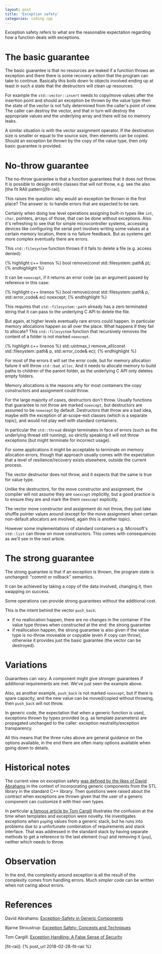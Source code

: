 ```yaml
---
layout: post
title: 'Exception safety'
categories: coding cpp
---
```


Exception safety refers to what are the reasonable expectation regarding how a
function deals with exceptions.


# The basic guarantee

The basic guarantee is that no resources are leaked if a function throws an
exception and there there is some recovery action that the program can take to
continue. Basically this boils down to objects involved ending up at least in
such a state that the destructors will clean up resources.

For example the `std::vector::insert` needs to copy/move values after the
insertion point and should an exception be thrown by the value type then the
state of the vector is not fully determined from the caller's point of view.
The caller can destroy the vector, and that in turn will destroy the
appropriate values and the underlying array and there will be no memory leaks.

A similar situation is with the vector assignment operator. If the destination
size is smaller or equal to the source size, then elements can be copied.
Should an exception be thrown by the copy of the value type, then only basic
guarantee is provided.


# No-throw guarantee

The no-throw guarantee is that a function guarantees that it does not throw. It
is possible to design entire classes that will not throw, e.g. see the also
[the fit RAII pattern][fit-raii].

This raises the question: why would an exception be thrown in the first place?
The answer is: to handle errors that are expected to be rare.

Certainly when doing low level operations assigning built-in types like `int`,
`char`, pointers, arrays of those, that can be done without exceptions. Also
it's refreshing to see that for simple microcontroller systems, accessing
devices like configuring the serial port involves writing some values at a
certain memory location, there is no failure feedback. But as systems get more
complex eventually there are errors.

This `std::filesystem` function throws if it fails to delete a file (e.g.
access denied):

{% highlight c++ linenos %}
bool remove(const std::filesystem::path& p);
{% endhighlight %}

It can be `noexcept`, if it returns an error code (as an argument passed by
reference in this case:

{% highlight c++ linenos %}
bool remove(const std::filesystem::path& p, std::error_code& ec) noexcept;
{% endhighlight %}

This requires that `std::filesystem::path` already has a zero terminated string
that it can pass to the underlying C API to delete the file.

But again, at higher levels eventually rare errors could happen. In particular
memory allocations happen so all over the place. What happens if they fail to
allocate? This `std::filesystem` function that recursively removes the content
of a folder is not marked `noexcept`.

{% highlight c++ linenos %}
std::uintmax_t remove_all(const std::filesystem::path& p, std::error_code& ec);
{% endhighlight %}

For most of the errors it will set the error code, but for memory allocation
failure it will throw `std::bad_alloc`. And it needs to allocate memory to
build paths to children of the parent folder, as the underlying C API only
deletes empty folders.

Memory allocations is the reasons why for most containers the copy constructors
and assignment could throw.

For the large majority of cases, destructors don't throw. Usually functions
that guarantee to not throw are marked `noexcept`, but destructors are assumed
to be `noexcept` by default. Destructors that throw are a bad idea, maybe with
the exception of at-scope-exit classes (which is a separate topic), and would
not play well with standard containers.

In particular the `std::thread` design terminates in face of errors (such as
the underlying thread still running), so strictly speaking it will not throw
exceptions (but might terminate for incorrect usage).

For some applications it might be acceptable to terminate on memory
allocation errors, though that approach usually comes with the expectation that
a level of resilience/recovery exists elsewhere, outside the current process.

The vector destructor does not throw, and it expects that the same is true for
value type.

Unlike the destructors, for the move constructor and assignment, the compiler
will not assume they are `noexcept` implicitly, but a good practice is to
ensure they are and mark the them `noexcept` explicitly.

The vector move constructor and assignment do not throw, they just take shuffle
pointer values around (except for the move assignment when certain non-default
allocators are involved, again this is another topic).

However some implementations of standard containers e.g. Microsoft's
`std::list` can throw on move constructors. This comes with consequences as
we'll see in the next article.


# The strong guarantee

The strong guarantee is that if an exception is thrown, the program state is
unchanged: "commit or rollback" semantics.

It can be achieved by taking a copy of the data involved, changing it, then
swapping on success.

Some operations can provide strong guarantees without the additional cost.

This is the intent behind the vector `push_back`:
- if no reallocation happen, there are no changes in the container if the value
  type throws when constructed at the end: the strong guarantee
- if reallocation happen, the strong guarantee is also given if the value type
  is no-throw moveable or copyable (even if copy can throw), otherwise it
  provides just the basic guarantee (the vector can be destroyed).


# Variations

Guarantees can vary. A component might give stronger guarantees if additional
requirements are met. We've just seen the example above.

Also, as another example, `push_back` is not marked `noexcept`, but if there is
spare capacity, and the new value can be moved/copied without throwing, then
`push_back` will not throw.

In generic code, the expectation that when a generic function is used,
exceptions thrown by types provided (e.g. as template parameters) are
propagated unchanged to the caller: exception neutrality/exception
transparency.

All this means that the three rules above are general guidance on the options
available, in the end there are often many options available when going down to
details.


# Historical notes

The current view on exception safety [was defined by the likes of David
Abrahams][exsafe] in the context of incorporating generic components from the
STL library in the standard C++ library. Then questions were raised about the
contract when exceptions are thrown given that the user of a generic component
can customize it with their own types.

In particular [a famous article by Tom Cargill][stack] illustrates the
confusion at the time when templates and exception were novelty. He
investigates exceptions when `pop`ing values from a generic stack, but he runs
into problems due to a unfortunate combination of requirements and stack
interface. That was addressed in the standard stack by having separate methods
to get a reference to the last element (`top`) and removing it (`pop`), neither
which needs to throw.


# Observation

In the end, the complexity around exception is all the result of the complexity
comes from handling errors. Much simpler code can be written when not caring
about errors.

# References

David Abrahams: [Exception-Safety in Generic Components][exsafe]

Bjarne Stroustrup: [Exception Safety: Concepts and Techniques][except]

Tom Cargill: [Exception Handling: A False Sense of Security][stack]

[exsafe]: https://www.boost.org/community/exception_safety.html
[except]: https://www.stroustrup.com/except.pdf
[stack]: https://ptgmedia.pearsoncmg.com/images/020163371x/supplements/Exception_Handling_Article.html
[fit-raii]:        {% post_url 2018-02-28-fit-raii %}
